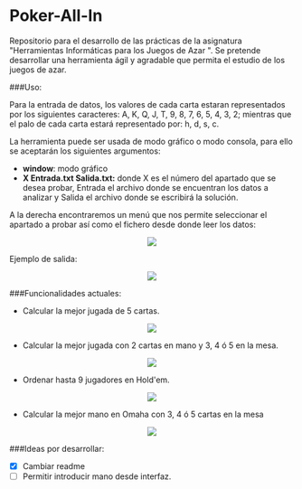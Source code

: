 # Poker-All-In

Repositorio para el desarrollo de las prácticas de la asignatura "Herramientas Informáticas para los Juegos de Azar
". Se pretende desarrollar una herramienta ágil y agradable que permita el estudio de los juegos de azar.

###Uso:

 Para la entrada de datos, los valores de cada carta estaran representados por los siguientes caracteres: A, K, Q, J, T, 9, 8, 7, 6, 5, 4, 3, 2; mientras que el palo de cada carta estará representado por: h, d, s, c.

La herramienta puede ser usada de modo gráfico o modo consola, para ello se aceptarán los siguientes argumentos:
* **window**: modo gráfico
* **X Entrada.txt Salida.txt:** donde X es el número del apartado que se desea probar, Entrada el archivo donde se encuentran los datos a analizar y Salida el archivo donde se escribirá la solución.

A la derecha encontraremos un menú que nos permite seleccionar el apartado a probar así como el fichero desde donde leer los datos:

<p align="center">
  <img src="http://i.imgur.com/Kte4cRk.png"/>
</p>

Ejemplo de salida:

<p align="center">
  <img src="http://i.imgur.com/BjKxPDO.png"/>
</p>

###Funcionalidades actuales:

* Calcular la mejor jugada de 5 cartas.

<p align="center">
  <img src="http://i.imgur.com/F475TBw.png"/>
</p>

* Calcular la mejor jugada con 2 cartas en mano y 3, 4 ó 5 en la mesa.

<p align="center">
  <img src="http://i.imgur.com/OamTmGr.png"/>
</p>

* Ordenar hasta 9 jugadores en Hold'em.

<p align="center">
  <img src="http://i.imgur.com/fkqjH3U.png"/>
</p>

* Calcular la mejor mano en Omaha con 3, 4 ó 5 cartas en la mesa

<p align="center">
  <img src="http://i.imgur.com/QtXf5BE.png"/>
</p>

###Ideas por desarrollar:

- [x] Cambiar readme
- [ ] Permitir introducir mano desde interfaz.
